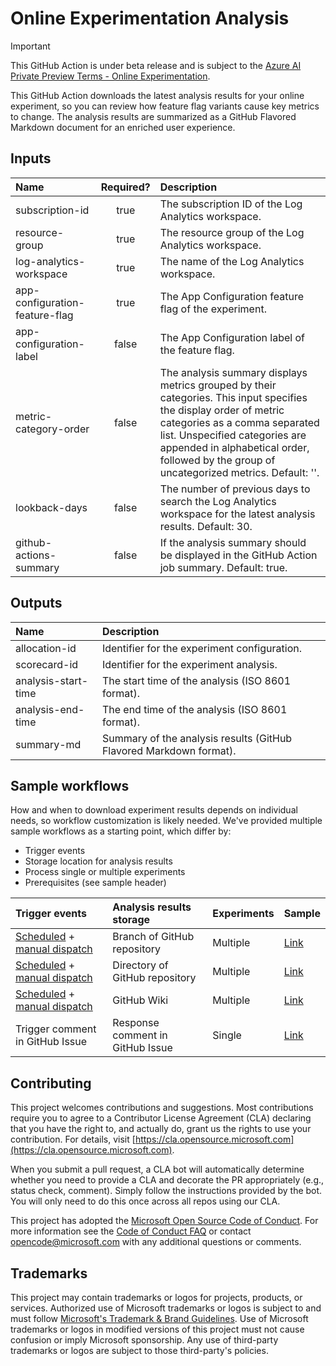 # Online Experimentation Analysis

> [!IMPORTANT]
> This GitHub Action is under beta release and is subject to the [Azure AI Private Preview Terms - Online Experimentation](private-preview-terms.md).

This GitHub Action downloads the latest analysis results for your online experiment, so you can review how feature flag variants cause key metrics to change.
The analysis results are summarized as a GitHub Flavored Markdown document for an enriched user experience.

## Inputs

| Name                           | Required? | Description                                                                                                                                                                                                                                                                       |
| :----------------------------- | :-------: | :-------------------------------------------------------------------------------------------------------------------------------------------------------------------------------------------------------------------------------------------------------------------------------- |
| subscription-id                |   true    | The subscription ID of the Log Analytics workspace.                                                                                                                                                                                                                               |
| resource-group                 |   true    | The resource group of the Log Analytics workspace.                                                                                                                                                                                                                                |
| log-analytics-workspace        |   true    | The name of the Log Analytics workspace.                                                                                                                                                                                                                                          |
| app-configuration-feature-flag |   true    | The App Configuration feature flag of the experiment.                                                                                                                                                                                                                             |
| app-configuration-label        |   false   | The App Configuration label of the feature flag.                                                                                                                                                                                                                                  |
| metric-category-order          |   false   | The analysis summary displays metrics grouped by their categories. This input specifies the display order of metric categories as a comma separated list. Unspecified categories are appended in alphabetical order, followed by the group of uncategorized metrics. Default: ''. |
| lookback-days                  |   false   | The number of previous days to search the Log Analytics workspace for the latest analysis results. Default: 30.                                                                                                                                                                   |
| github-actions-summary         |   false   | If the analysis summary should be displayed in the GitHub Action job summary. Default: true.                                                                                                                                                                                      |

## Outputs

| Name                | Description                                                        |
| :------------------ | :----------------------------------------------------------------- |
| allocation-id       | Identifier for the experiment configuration.                       |
| scorecard-id        | Identifier for the experiment analysis.                            |
| analysis-start-time | The start time of the analysis (ISO 8601 format).                  |
| analysis-end-time   | The end time of the analysis (ISO 8601 format).                    |
| summary-md          | Summary of the analysis results (GitHub Flavored Markdown format). |

## Sample workflows

How and when to download experiment results depends on individual needs, so workflow customization is likely needed.
We've provided multiple sample workflows as a starting point, which differ by:

- Trigger events
- Storage location for analysis results
- Process single or multiple experiments
- Prerequisites (see sample header)

| Trigger events                                                                                                                                                                                                                                                                              | Analysis results storage         | Experiments | Sample                             |
| :------------------------------------------------------------------------------------------------------------------------------------------------------------------------------------------------------------------------------------------------------------------------------------------ | :------------------------------- | :---------- | :--------------------------------- |
| [Scheduled](https://docs.github.com/en/actions/writing-workflows/choosing-when-your-workflow-runs/events-that-trigger-workflows#schedule) + [manual dispatch](https://docs.github.com/en/actions/managing-workflow-runs-and-deployments/managing-workflow-runs/manually-running-a-workflow) | Branch of GitHub repository      | Multiple    | [Link](samples/commit-branch.yaml) |
| [Scheduled](https://docs.github.com/en/actions/writing-workflows/choosing-when-your-workflow-runs/events-that-trigger-workflows#schedule) + [manual dispatch](https://docs.github.com/en/actions/managing-workflow-runs-and-deployments/managing-workflow-runs/manually-running-a-workflow) | Directory of GitHub repository   | Multiple    | [Link](samples/commit-dir.yaml)    |
| [Scheduled](https://docs.github.com/en/actions/writing-workflows/choosing-when-your-workflow-runs/events-that-trigger-workflows#schedule) + [manual dispatch](https://docs.github.com/en/actions/managing-workflow-runs-and-deployments/managing-workflow-runs/manually-running-a-workflow) | GitHub Wiki                      | Multiple    | [Link](samples/commit-wiki.yaml)   |
| Trigger comment in GitHub Issue                                                                                                                                                                                                                                                             | Response comment in GitHub Issue | Single      | [Link](samples/issue-comment.yaml) |

## Contributing

This project welcomes contributions and suggestions. Most contributions require you to agree to a
Contributor License Agreement (CLA) declaring that you have the right to, and actually do, grant us
the rights to use your contribution. For details, visit [https://cla.opensource.microsoft.com](https://cla.opensource.microsoft.com).

When you submit a pull request, a CLA bot will automatically determine whether you need to provide
a CLA and decorate the PR appropriately (e.g., status check, comment). Simply follow the instructions
provided by the bot. You will only need to do this once across all repos using our CLA.

This project has adopted the [Microsoft Open Source Code of Conduct](https://opensource.microsoft.com/codeofconduct/).
For more information see the [Code of Conduct FAQ](https://opensource.microsoft.com/codeofconduct/faq/) or
contact [opencode@microsoft.com](mailto:opencode@microsoft.com) with any additional questions or comments.

## Trademarks

This project may contain trademarks or logos for projects, products, or services. Authorized use of Microsoft
trademarks or logos is subject to and must follow
[Microsoft's Trademark & Brand Guidelines](https://www.microsoft.com/en-us/legal/intellectualproperty/trademarks/usage/general).
Use of Microsoft trademarks or logos in modified versions of this project must not cause confusion or imply Microsoft sponsorship.
Any use of third-party trademarks or logos are subject to those third-party's policies.
